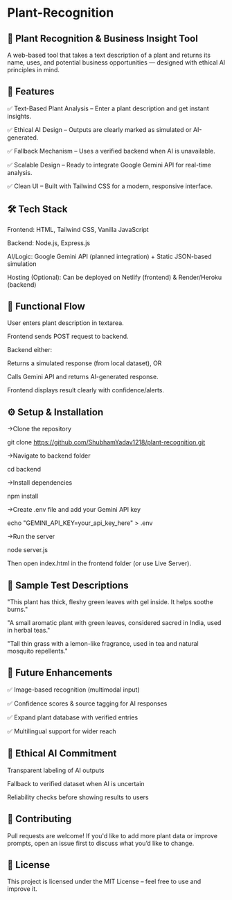 # Plant-Recognition
## 🌿 Plant Recognition & Business Insight Tool

A web-based tool that takes a text description of a plant and returns its name, uses, and potential business opportunities — designed with ethical AI principles in mind.

## 📌 Features

✅ Text-Based Plant Analysis – Enter a plant description and get instant insights.

✅ Ethical AI Design – Outputs are clearly marked as simulated or AI-generated.

✅ Fallback Mechanism – Uses a verified backend when AI is unavailable.

✅ Scalable Design – Ready to integrate Google Gemini API for real-time analysis.

✅ Clean UI – Built with Tailwind CSS for a modern, responsive interface.

## 🛠️ Tech Stack

Frontend: HTML, Tailwind CSS, Vanilla JavaScript

Backend: Node.js, Express.js

AI/Logic: Google Gemini API (planned integration) + Static JSON-based simulation

Hosting (Optional): Can be deployed on Netlify (frontend) & Render/Heroku (backend)

## 🔄 Functional Flow

User enters plant description in textarea.

Frontend sends POST request to backend.

Backend either:

Returns a simulated response (from local dataset), OR

Calls Gemini API and returns AI-generated response.

Frontend displays result clearly with confidence/alerts.

## ⚙️ Setup & Installation

->Clone the repository

git clone https://github.com/ShubhamYadav1218/plant-recognition.git

->Navigate to backend folder

cd backend

->Install dependencies

npm install

->Create .env file and add your Gemini API key

echo "GEMINI_API_KEY=your_api_key_here" > .env

->Run the server

node server.js


Then open index.html in the frontend folder (or use Live Server).

## 🧪 Sample Test Descriptions

"This plant has thick, fleshy green leaves with gel inside. It helps soothe burns."

"A small aromatic plant with green leaves, considered sacred in India, used in herbal teas."

"Tall thin grass with a lemon-like fragrance, used in tea and natural mosquito repellents."

## 🌱 Future Enhancements

✅ Image-based recognition (multimodal input)

✅ Confidence scores & source tagging for AI responses

✅ Expand plant database with verified entries

✅ Multilingual support for wider reach

## 📜 Ethical AI Commitment

Transparent labeling of AI outputs

Fallback to verified dataset when AI is uncertain

Reliability checks before showing results to users

## 🤝 Contributing

Pull requests are welcome! If you'd like to add more plant data or improve prompts, open an issue first to discuss what you’d like to change.

## 📄 License

This project is licensed under the MIT License – feel free to use and improve it.
